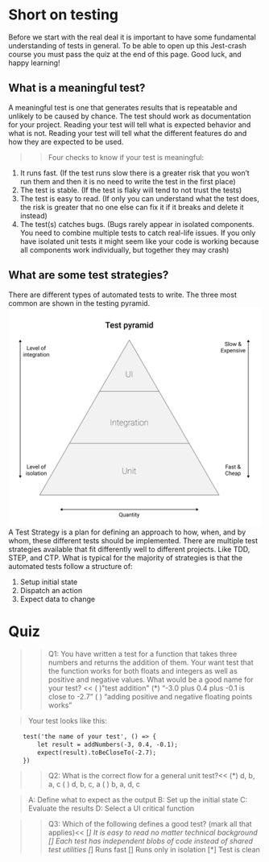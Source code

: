 # Short on testing
Before we start with the real deal it is important to have some fundamental understanding of tests in general. To be able to open up this Jest-crash course you must pass the quiz at the end of this page. Good luck, and happy learning! 

## What is a meaningful test?
A meaningful test is one that generates results that is repeatable and unlikely to be caused by chance. The test should work as documentation for your project. Reading your test will tell what is expected behavior and what is not. Reading your test will tell what the different features do and how they are expected to be used.
>> Four checks to know if your test is meaningful:
1. It runs fast. (If the test runs slow there is a greater risk that you won’t run them and then it is no need to write the test in the first place)
2. The test is stable. (If the test is flaky will tend to not trust the tests)
3. The test is easy to read. (If only you can understand what the test does, the risk is greater that no one else can fix it if it breaks and delete it instead)
4. The test(s) catches bugs. (Bugs rarely appear in isolated components. You need to combine multiple tests to catch real-life issues. If you only have isolated unit tests it might seem like your code is working because all components work individually, but together they may crash)

## What are some test strategies?
There are different types of automated tests to write. The three most common are shown in the testing pyramid. 
![test pyramid](https://github.com/anorangesky/katacoda-scenarios/blob/introduction/jest-tutorial/img/testPyramid.png)
A Test Strategy is a plan for defining an approach to how, when, and by whom, these different tests should be implemented. There are multiple test strategies available that fit differently well to different projects. Like TDD, STEP, and CTP. What is typical for the majority of strategies is that the automated tests follow a structure of:
1. Setup initial state
2. Dispatch an action
3. Expect data to change

# Quiz
>>Q1: You have written a test for a function that takes three numbers and returns the addition of them. Your want test that the function works for both floats and integers as well as positive and negative values. What would be a good name for your test? <<
( )"test addition"
(*) “-3.0 plus 0.4 plus -0.1 is close to -2.7”
( ) “adding positive and negative floating points works”

> Your test looks like this: 
```
    test('the name of your test', () => {
        let result = addNumbers(-3, 0.4, -0.1);
        expect(result).toBeCloseTo(-2.7);
    })
```

>>Q2: What is the correct flow for a general unit test?<<
(*) d, b, a, c
( ) d, b, c, a
( ) b, a, d, c

> A: Define what to expect as the output
> B: Set up the initial state
> C: Evaluate the results
> D: Select a UI critical function

>>Q3: Which of the following defines a good test? (mark all that applies)<<
[*] It is easy to read no matter technical background
[] Each test has independent blobs of code instead of shared test utilities
[*] Runs fast 
[] Runs only in isolation
[*] Test is clean 





